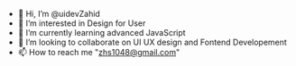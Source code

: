 - 👋 Hi, I’m @uidevZahid
- 👀 I’m interested in Design for User
- 🌱 I’m currently learning advanced JavaScript
- 💞️ I’m looking to collaborate on UI UX design and Fontend Developement
- 📫 How to reach me "zhs1048@gmail.com"


<!---
uidevZahid/uidevZahid is a ✨ special ✨ repository because its `README.md` (this file) appears on your GitHub profile.
You can click the Preview link to take a look at your changes.
--->
